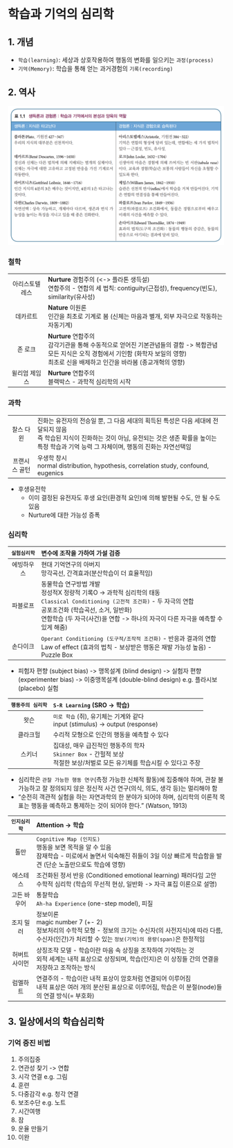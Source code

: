 # 학습과 기억의 심리학

## 1. 개념

- `학습(learning)`: 세상과 상호작용하여 행동의 변화를 일으키는 `과정(process)`
- `기억(Memory)`: 학습을 통해 얻는 과거경험의 `기록(recording)`

## 2. 역사

<img src="./img/01_1.png" width=500>  

### 철학
|||
|:---:|:---|
|아리스토텔레스|**Nurture** 경험주의 (<-> 플라톤 생득설) <br> 연합주의 - 연합의 세 법칙: contiguity(근접성), frequency(빈도), similarity(유사성)|
|데카르트|**Nature** 이원론 <br> 인간을 최초로 기계로 봄 (신체는 마음과 별개, 외부 자극으로 작동하는 자동기계)|
|존 로크|**Nurture** 연합주의 <br> 감각기관을 통해 수동적으로 얻어진 기본관념들의 결합 -> 복합관념 <br> 모든 지식은 오직 경험에서 기인함 (화학자 보일의 영향) <br> 최초로 신을 배제하고 인간을 바라봄 (종교개혁의 영향)|
|윌리엄 제임스|**Nurture** 연합주의 <br> 블랙박스 - 과학적 심리학의 시작|  

### 과학
|||
|:---:|:---|
|찰스 다윈|진화는 유전자의 전승일 뿐, 그 다음 세대의 획득된 특성은 다음 세대에 전달되지 않음 <br> 즉 학습된 지식이 진화하는 것이 아님, 유전되는 것은 생존 확률을 높이는 특정 학습과 기억 능력 그 자체이며, 행동의 진화는 자연선택임|
|프랜시스 골턴|우생학 창시 <br> normal distribution, hypothesis, correlation study, confound, eugenics|  

- 후생유전학
	- 이미 결정된 유전자도 후생 요인(환경적 요인)에 의해 발현될 수도, 안 될 수도 있음
	- Nurture에 대한 가능성 증폭

### 심리학
|`실험심리학`|변수에 조작을 가하여 가설 검증|
|:---:|:---|
|에빙하우스|현대 기억연구의 아버지 <br> 망각곡선, 간격효과(분산학습이 더 효율적임)|
|파블로프|동물학습 연구방법 개발 <br> 정성적X 정량적 기록O -> 과학적 심리학의 태동 <br> `Classical Conditioning (고전적 조건화)` - 두 자극의 연합 <br> 공포조건화 (학습곡선, 소거, 일반화) <br> 연합학습 (두 자극(사건)을 연합 -> 하나의 자극이 다른 자극을 예측할 수 있게 해줌)|  
|손다이크|`Operant Conditioning (도구적/조작적 조건화)` - 반응과 결과의 연합 <br> Law of effect (효과의 법칙 - 보상받은 행동은 재발 가능성 높음) - Puzzle Box|

- 피험자 편향 (subject bias) -> 맹목설계 (blind design) -> 실험자 편향 (experimenter bias) -> 이중맹목설계 (double-blind design) e.g. 플라시보(placebo) 실험  

|`행동주의 심리학`|`S-R Learning` (SRO -> 학습)|
|:---:|:---|
|왓슨|`미로 학습` (쥐), 유기체는 기계와 같다 <br> input (stimulus) -> output (response)|
|클라크헐|수리적 모형으로 인간의 행동을 예측할 수 있다|
|스키너|집대성, 매우 급진적인 행동주의 학자 <br> `Skinner Box` - 간헐적 보상 <br> 적절한 보상/처벌로 모든 유기체를 학습시킬 수 있다고 주장|  

- 심리학은 `관찰 가능한 행동 연구`(측정 가능한 신체적 활동)에 집중해야 하며, 관찰 불가능하고 잘 정의되지 않은 정신적 사건 연구(의식, 의도, 생각 등)는 멀리해야 함
- “순전히 객관적 실험을 하는 자연과학의 한 분야가 되어야 하며, 심리학의 이론적 목표는 행동을 예측하고 통제하는 것이 되어야 한다.” (Watson, 1913)

|`인지심리학`|Attention -> 학습|
|:---:|:---|
|톨만|`Cognitive Map (인지도)` <br> 행동을 보면 목적을 알 수 있음 <br> 잠재학습 - 미로에서 놀면서 익숙해진 쥐들이 3일 이상 빠르게 학습함을 발견 (단순 노출만으로도 학습에 영향)|
|에스테스|조건화된 정서 반응 (Conditioned emotional learning) 패러다임 고안 <br> 수학적 심리학 (학습의 무선적 현상, 일반화 -> 자극 표집 이론으로 설명)|
|고든 바우어|통찰학습 <br> `Ah-ha Experience` (one-step model), 피질|
|조지 밀러|정보이론 <br> magic number 7 (+- 2) <br> 정보처리의 수학적 모형 - 정보의 크기는 수신자(의 사전지식)에 따라 다름, 수신자(인간)가 처리할 수 있는 `정보(기억)의 용량(span)`은 한정적임|
|허버트 사이먼|상징조작 모델 - 학습이란 마음 속 상징을 조작하여 기억하는 것 <br> 외적 세계는 내적 표상으로 상징되며, 학습(인지)은 이 상징들 간의 연결을 저장하고 조작하는 방식|
|럼멜하트|연결주의 - 학습이란 내적 표상이 암호처럼 연결되어 이루어짐 <br> 내적 표상은 여러 개의 분산된 표상으로 이루어짐, 학습은 이 분절(node)들의 연결 방식(= 부호화)|  

## 3. 일상에서의 학습심리학

### 기억 증진 비법
1. 주의집중
2. 연관성 찾기 -> 연합
3. 시각 연결 e.g. 그림
4. 훈련
5. 다중감각 e.g. 청각 연결
6. 보조수단 e.g. 노트
7. 시간여행
8. 잠
9. 운율 만들기
10. 이완
